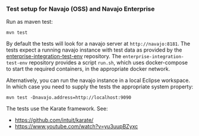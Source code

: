 ### Test setup for Navajo (OSS) and Navajo Enterprise

Run as maven test:

```
mvn test
```

By default the tests will look for a navajo server at `http://navajo:8181`. The tests expect a running navajo instance
with test data as provided by the [enterprise-integration-test-env](https://github.com/Dexels/enterprise-integration-test-env) repository.
The `enterprise-integration-test-env` repository provides a script `run.sh`, which uses docker-compose to start the required
containers, in the appropriate docker network.

Alternatively, you can run the navajo instance in a local Eclipse workspace. In which case you need to supply the tests
the appropriate system property:

```
mvn test -Dnavajo.address=http://localhost:9090
```

The tests use the Karate framework. See:
* https://github.com/intuit/karate/
* https://www.youtube.com/watch?v=yu3uupBZyxc
